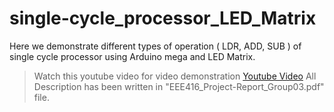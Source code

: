# single-cycle_processor_LED_Matrix
Here we demonstrate different types of operation ( LDR, ADD, SUB ) of single cycle processor using Arduino mega and LED Matrix. 

> Watch this youtube video for video demonstration [Youtube Video](https://youtu.be/vXuFqwPZ0sk)
> All Description has been written in "EEE416_Project-Report_Group03.pdf" file.
